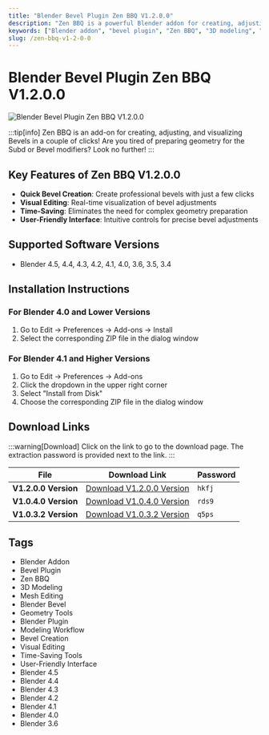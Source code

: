 ```yaml
---
title: "Blender Bevel Plugin Zen BBQ V1.2.0.0"
description: "Zen BBQ is a powerful Blender addon for creating, adjusting, and visualizing bevels with just a few clicks. Compatible with multiple Blender versions."
keywords: ["Blender addon", "bevel plugin", "Zen BBQ", "3D modeling", "Blender bevel", "mesh editing"]
slug: /zen-bbq-v1-2-0-0
---
```

<!--Above is Setting Part-generate depend on content meet Google Seo, you need to balance automation efficiency with Google’s core ranking factors—especially E-E-A-T (Experience, Expertise, Authoritativeness, Trustworthiness), -->

<!--First Part-This is Title -->
# Blender Bevel Plugin Zen BBQ V1.2.0.0

<!--Second Part-This is First Banner -->
![Blender Bevel Plugin Zen BBQ V1.2.0.0](https://www.gfxcamp.com/wp-content/uploads/2022/08/Zen-BBQ.jpg)

:::tip[info]
Zen BBQ is an add-on for creating, adjusting, and visualizing Bevels in a couple of clicks! Are you tired of preparing geometry for the Subd or Bevel modifiers? Look no further!
:::

## Key Features of Zen BBQ V1.2.0.0

- **Quick Bevel Creation**: Create professional bevels with just a few clicks
- **Visual Editing**: Real-time visualization of bevel adjustments
- **Time-Saving**: Eliminates the need for complex geometry preparation
- **User-Friendly Interface**: Intuitive controls for precise bevel adjustments

## Supported Software Versions

- Blender 4.5, 4.4, 4.3, 4.2, 4.1, 4.0, 3.6, 3.5, 3.4

## Installation Instructions

### For Blender 4.0 and Lower Versions
1. Go to Edit → Preferences → Add-ons → Install
2. Select the corresponding ZIP file in the dialog window

### For Blender 4.1 and Higher Versions
1. Go to Edit → Preferences → Add-ons
2. Click the dropdown in the upper right corner
3. Select "Install from Disk"
4. Choose the corresponding ZIP file in the dialog window

<!-- The Last Part-Download -->
## Download Links
:::warning[Download]
Click on the link to go to the download page. The extraction password is provided next to the link.
:::

| File                       | Download Link                                                              | Password |
| -------------------------- | -------------------------------------------------------------------------- | -------- |
| **V1.2.0.0 Version**       | [Download V1.2.0.0 Version](https://pan.baidu.com/s/11DctC5m0Ui-DGkChePwIgA?pwd=hkfj) | `hkfj`   |
| **V1.0.4.0 Version**       | [Download V1.0.4.0 Version](https://pan.baidu.com/s/1lsAjELj8VLU4n_a_NY0GuA?pwd=rds9) | `rds9`   |
| **V1.0.3.2 Version**       | [Download V1.0.3.2 Version](https://pan.baidu.com/s/1G2F4wTrWrxx0yEU6ca8xmQ?pwd=q5ps) | `q5ps`   |

<!-- Generate new SEO-optimized tags based on content for this part,Ensure tags align with Google's E-E-A-T principles  -->
## Tags

- Blender Addon
- Bevel Plugin
- Zen BBQ
- 3D Modeling
- Mesh Editing
- Blender Bevel
- Geometry Tools
- Blender Plugin
- Modeling Workflow
- Bevel Creation
- Visual Editing
- Time-Saving Tools
- User-Friendly Interface
- Blender 4.5
- Blender 4.4
- Blender 4.3
- Blender 4.2
- Blender 4.1
- Blender 4.0
- Blender 3.6